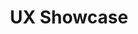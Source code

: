 ---
displayOrder: 12
projectType: 'ux'
title: 'UX Showcase'
description: 'An initiative in effort to learn about existing opportunities for user experience improvement for a data company. This interview will help us better understand the challenges and limitations of the client and better understand what our partners are saying about the data cloud services.'
thumb: 'jenny-ueberberg-quHtTuocWwE-unsplash.jpg'
hero:
  file: 'jenny-ueberberg-quHtTuocWwE-unsplash.jpg'
  alt: 'Woman sitting at a coffeshop bench with coffee'
heroOrientation: 'horizontal'
color: '#F3722C'
sections:
  - type: 'gallery'
    subtitle: 'Assessing the Current State'
    items:
      - description: "We started with a heuristic evaluation using Jakob Nielsen's 10 general principles for interaction design.  We evaluated the current state of the cloud service platform to highlight the technical and usability issues. We focused on the landing page and the sign up experience because it is the front door of the entire platform experience."
        image:
          file: 'landing.png'
          alt: 'Slide with an example of the heuristics findings'
      - description: 'We talked to professionals of varying titles and backgrounds that would interact with the cloud service platform. We validated our personas with their insights. These personas were then used to model the customer journeys.'
        image:
          file: 'personas.png'
          alt: 'Slide with a summary of 5 personas'
      - description: 'In addition to the heuristic evaluation and person a validation workshops, we also conducted usability testing. Our subjects were small business owners that are giving feedback on the current state of the cloud service platform. They gave us valuable insights on how people approach the cloud service platform with or without a technical background.'
        image:
          file: 'usability.png'
          alt: 'Slide with examples usability testing sessions'
  - type: 'two-column'
    variant: 'right'
    subtitle: 'Customer Journeys'
    description: 'After all the research is conducted, the team synthesized the data and insights to create new customer experience flow.\nThrough the research we concluded:\nFeedback indicated that the landing page seemed geared towards developers and lacked relevant information for a wider audience.\nWe observed mixed emotions regarding the language used in the "Credits" and "For Free" sections of the landing page.\nUsers are unclear about the purpose of the "Verification" section and would benefit from more explanation to help them understand why this step is necessary.\nThe current taxonomy of the dropdowns are not helpful for users. With this feedback we adopted changes that would alleviate these critical pain points.'
    image:
      file: 'userflow.png'
      alt: 'User flow with pain points and an improved user flow with alleviated pain points'
  - type: 'two-column'
    variant: 'left'
    subtitle: 'Final Experience'
    description: 'The team created 2 prototypes reflecting the journeys of a small business owner and a large company signing up for the cloud service. The new experience enhances:\nEnhance promotional content and value-add of other GCP products on the landing page\nCustomize the content based on data input throughout within sign-up pages\nProvide transparency throughout the sign-up page process, including adding clarity in the identification verification\nImprove visual and content hierarchical throughout the entire journey\nWith another round of moderated usability tests with the same group of people, we validated our prototypes. We gathered positive feedback with potential opportunities.'
    image:
      file: 'cloud-2screen.png'
      alt: 'Webpage of a questionnaire for signing up for cloud services'
---